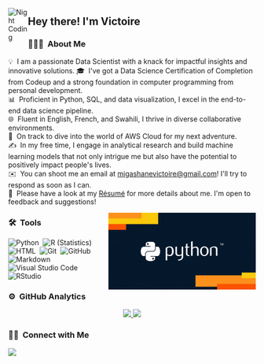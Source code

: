 <!-- ![Victoire Migashane](https://raw.githubusercontent.com/AVS1508/AVS1508/master/assets/Aditya%20Vikram%20Singh%20Banner.jpg) -->

<img alt="Night Coding" src="./assets/Hand%20Wave.gif" width='40' align="left"/><h2>Hey there! I'm Victoire</h2>

<!-- ## 👋 &nbsp;Hey there! I'm Victoire -->

### 👨🏻‍💻 &nbsp;About Me

💡 &nbsp;I am a passionate Data Scientist with a knack for impactful insights and innovative solutions.
🎓 &nbsp;I've got a Data Science Certification of Completion from Codeup and a strong foundation in computer programming from personal development.\
📊 &nbsp;Proficient in Python, SQL, and data visualization, I excel in the end-to-end data science pipeline.\
🌐 &nbsp;Fluent in English, French, and Swahili, I thrive in diverse collaborative environments.\
🚀 &nbsp;On track to dive into the world of AWS Cloud for my next adventure.\
✍️ &nbsp;In my free time, I engage in analytical research and build machine learning models that not only intrigue me but also have the potential to positively impact people's lives.\
✉️ &nbsp;You can shoot me an email at migashanevictoire@gmail.com! I'll try to respond as soon as I can.\
📄 &nbsp;Please have a look at my [Résumé](https://docs.google.com/document/d/1qoKkZyWjtH_ecs0qRV6Qj9gkb0HAVundef_ykP2DaG0/edit?usp=sharing) for more details about me. I'm open to feedback and suggestions!

<img alt="Night Coding" src="https://raw.githubusercontent.com/MigashaneVictoire/Database_exercises/main/python.gif" align="right" width="300" />

### 🛠 &nbsp;Tools

![Python](https://img.shields.io/badge/-Python-05122A?style=flat&logo=python)&nbsp;
![R (Statistics)](https://img.shields.io/badge/-R-05122A?style=flat&logo=R&logoColor=276DC3)\
![HTML](https://img.shields.io/badge/-HTML-05122A?style=flat&logo=HTML5)&nbsp;
![Git](https://img.shields.io/badge/-Git-05122A?style=flat&logo=git)&nbsp;
![GitHub](https://img.shields.io/badge/-GitHub-05122A?style=flat&logo=github)&nbsp;
![Markdown](https://img.shields.io/badge/-Markdown-05122A?style=flat&logo=markdown)\
![Visual Studio Code](https://img.shields.io/badge/-Visual%20Studio%20Code-05122A?style=flat&logo=visual-studio-code&logoColor=007ACC)&nbsp;
![RStudio](https://img.shields.io/badge/-RStudio-05122A?style=flat&logo=rstudio)&nbsp;

### ⚙️ &nbsp;GitHub Analytics

<p align="center">
<a href="https://github.com/MigashaneVictoire">
  <img height="180em" src="https://github-readme-stats-eight-theta.vercel.app/api?username=MigashaneVictoire&show_icons=true&theme=algolia&include_all_commits=true&count_private=true"/>
  <img height="180em" src="https://github-readme-stats-eight-theta.vercel.app/api/top-langs/?username=MigashaneVictoire&layout=compact&langs_count=8&theme=algolia"/>
</a>
</p>

### 🤝🏻 &nbsp;Connect with Me

<p align="left">
<a href="https://www.linkedin.com/in/migashane-victoire/"><img src="https://img.shields.io/badge/-migashane-victoire?style=flat&logo=Linkedin&logoColor=white"/></a>
</p>
